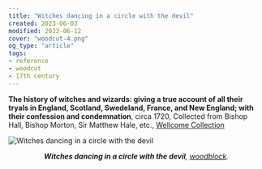 ```yaml
---
title: "Witches dancing in a circle with the devil"
created: 2023-06-03
modified: 2023-06-12
cover: "woodcut-4.png"
og_type: "article"
tags:
- reference
- woodcut
- 17th century
---
```


**The history of witches and wizards: giving a true account of all their tryals in England, Scotland, Swedeland, France, and New England; with their confession and condemnation**, circa 1720, Collected from Bishop Hall, Bishop Morton, Sir Matthew Hale, etc., [Wellcome Collection](https://wellcomecollection.org/works/abkab8tq/images?id=a3nuy2zq)

![Witches dancing in a circle with the devil](notes/woodblock/images/woodcut-4.png)
*<center>**Witches dancing in a circle with the devil**, [woodblock](notes/woodblock).</center>*